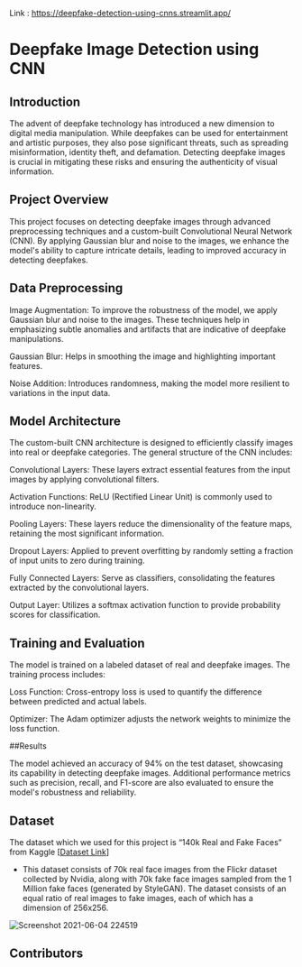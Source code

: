 Link : https://deepfake-detection-using-cnns.streamlit.app/

# Deepfake Image Detection using CNN

## Introduction

The advent of deepfake technology has introduced a new dimension to digital media manipulation. While deepfakes can be used for entertainment and artistic purposes, they also pose significant threats, such as spreading misinformation, identity theft, and defamation. Detecting deepfake images is crucial in mitigating these risks and ensuring the authenticity of visual information.

## Project Overview

This project focuses on detecting deepfake images through advanced preprocessing techniques and a custom-built Convolutional Neural Network (CNN). By applying Gaussian blur and noise to the images, we enhance the model's ability to capture intricate details, leading to improved accuracy in detecting deepfakes.

## Data Preprocessing

Image Augmentation: To improve the robustness of the model, we apply Gaussian blur and noise to the images. These techniques help in emphasizing subtle anomalies and artifacts that are indicative of deepfake manipulations.
      
Gaussian Blur: Helps in smoothing the image and highlighting important features.

Noise Addition: Introduces randomness, making the model more resilient to variations in the input data.

## Model Architecture

The custom-built CNN architecture is designed to efficiently classify images into real or deepfake categories. The general structure of the CNN includes:

  Convolutional Layers: These layers extract essential features from the input images by applying convolutional filters.
  
  Activation Functions: ReLU (Rectified Linear Unit) is commonly used to introduce non-linearity.
  
  Pooling Layers: These layers reduce the dimensionality of the feature maps, retaining the most significant information.
  
  Dropout Layers: Applied to prevent overfitting by randomly setting a fraction of input units to zero during training.
  
  Fully Connected Layers: Serve as classifiers, consolidating the features extracted by the convolutional layers.
  
  Output Layer: Utilizes a softmax activation function to provide probability scores for classification.

## Training and Evaluation

The model is trained on a labeled dataset of real and deepfake images. The training process includes:

Loss Function: Cross-entropy loss is used to quantify the difference between predicted and actual labels.

Optimizer: The Adam optimizer adjusts the network weights to minimize the loss function.

##Results

The model achieved an accuracy of 94% on the test dataset, showcasing its capability in detecting deepfake images. Additional performance metrics such as precision, recall, and F1-score are also evaluated to ensure the model's robustness and reliability.

## Dataset
The dataset which we used for this project is “140k Real and Fake Faces” from Kaggle [[Dataset Link](https://www.kaggle.com/xhlulu/140k-real-and-fake-faces)]
* This dataset consists of 70k real face images from the Flickr dataset collected by Nvidia, along with 70k fake face images sampled from the 1 Million fake faces (generated by StyleGAN). The dataset consists of an equal ratio of real images to fake images, each of which has a dimension of 256x256.

![Screenshot 2021-06-04 224519](https://user-images.githubusercontent.com/51471876/120840750-3fb54300-c588-11eb-8849-e81bd4ea1b38.png)

## Contributors


